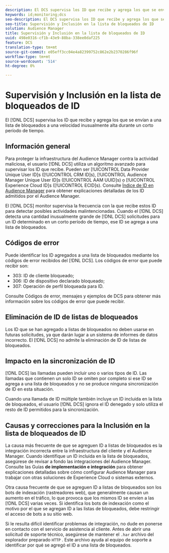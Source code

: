 ```yaml
---
description: El DCS supervisa los ID que recibe y agrega los que se envían a una lista de bloqueados a una velocidad inusualmente alta durante un corto período de tiempo.
keywords: id;monitoring;dcs
seo-description: El DCS supervisa los ID que recibe y agrega los que se envían a una lista de bloqueados a una velocidad inusualmente alta durante un corto período de tiempo.
seo-title: Supervisión y Inclusión en la lista de bloqueados de ID
solution: Audience Manager
title: Supervisión y Inclusión en la lista de bloqueados de ID
uuid: 498e0316-cf1b-43e9-88ba-338ee0daf225
feature: DCS
translation-type: tm+mt
source-git-commit: e05eff3cc04e4a82399752c862e2b2370286f96f
workflow-type: tm+mt
source-wordcount: '514'
ht-degree: 0%

---
```



# Supervisión y Inclusión en la lista de bloqueados de ID

El [!DNL DCS] supervisa los ID que recibe y agrega los que se envían a una lista de bloqueados a una velocidad inusualmente alta durante un corto período de tiempo.

## Información general

Para proteger la infraestructura del Audience Manager contra la actividad maliciosa, el usuario [!DNL DCS] utiliza un algoritmo avanzado para supervisar los ID que recibe. Pueden ser [!UICONTROL Data Provider Unique User ID]s ([!UICONTROL CRM ID]s), [!UICONTROL Audience Manager Unique User ID]s ([!UICONTROL AAM UUID]s) o [!UICONTROL Experience Cloud ID]s ([!UICONTROL ECID]s). Consulte [Índice de ID en Audience Manager](../../../reference/ids-in-aam.md) para obtener explicaciones detalladas de los ID admitidos por el Audience Manager.

El [!DNL DCS] monitor supervisa la frecuencia con la que recibe estos ID para detectar posibles actividades malintencionadas. Cuando el [!DNL DCS] detecta una cantidad inusualmente grande de [!DNL DCS] solicitudes para un ID determinado en un corto período de tiempo, ese ID se agrega a una lista de bloqueados.

## Códigos de error

Puede identificar los ID agregados a una lista de bloqueados mediante los códigos de error recibidos del [!DNL DCS]. Los códigos de error que puede recibir son:

* 303: ID de cliente bloqueado;
* 306: ID de dispositivo declarado bloqueado;
* 307: Operación de perfil bloqueada para ID.

Consulte Códigos de error, mensajes y ejemplos [](dcs-error-codes.md) de DCS para obtener más información sobre los códigos de error que puede recibir.

## Eliminación de ID de listas de bloqueados

Los ID que se han agregado a listas de bloqueados no deben usarse en futuras solicitudes, ya que darán lugar a un sistema de informes de datos incorrecto. El [!DNL DCS] no admite la eliminación de ID de listas de bloqueados.

## Impacto en la sincronización de ID

[!DNL DCS] las llamadas pueden incluir uno o varios tipos de ID. Las llamadas que contienen un solo ID se omiten por completo si ese ID se agrega a una lista de bloqueados y no se produce ninguna sincronización de ID en esta situación.

Cuando una llamada de ID múltiple también incluye un ID incluida en la lista de bloqueados, el usuario [!DNL DCS] ignora el ID denegado y solo utiliza el resto de ID permitidos para la sincronización.

## Causas y correcciones para la Inclusión en la lista de bloqueados de ID

La causa más frecuente de que se agreguen ID a listas de bloqueados es la integración incorrecta entre la infraestructura del cliente y el Audience Manager. Cuando identifique un ID incluida en la lista de bloqueados, asegúrese de revisar a fondo las integraciones del Audience Manager. Consulte las Guías **de implementación e integración** para obtener explicaciones detalladas sobre cómo configurar Audience Manager para trabajar con otras soluciones de Experience Cloud o sistemas externos.

Otra causa frecuente de que se agreguen ID a listas de bloqueados son los bots de indexación (rastreadores web), que generalmente causan un aumento en el tráfico, lo que provoca que los mismos ID se envíen a las [!DNL DCS] varias veces. Si identifica los bots de indexación como el motivo por el que se agregan ID a las listas de bloqueados, debe restringir el acceso de bots a su sitio web.

Si le resulta difícil identificar problemas de integración, no dude en ponerse en contacto con el servicio de asistencia al cliente. Antes de abrir una solicitud de soporte técnico, asegúrese de mantener el `.har` archivo del explorador preparado `HTTP` . Este archivo ayuda al equipo de soporte a identificar por qué se agregó el ID a una lista de bloqueados.